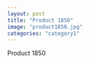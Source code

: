 ```yaml
---
layout: post
title: "Product 1850"
image: "product1850.jpg"
categories: "category1"
---
```

Product 1850
